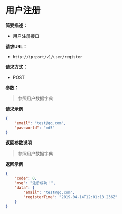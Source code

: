 # 用户注册

**简要描述：** 

- 用户注册接口

**请求URL：** 
- ` http://ip:port/v1/user/register `
  
**请求方式：**
- POST 

**参数：** 

> 参照用户数据字典

 **请求示例**

```json
{
	"email": "test@qq.com",
	"passworld": "md5"
}
```

 **返回参数说明** 

> 参照用户数据字典

 **返回示例**
```json
{
    "code": 0,
    "msg": "注册成功！",
    "data": {
        "email": "test@qq.com",
        "registerTime": "2019-04-14T12:01:13.236Z"
    }
}
```